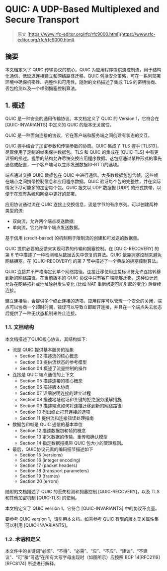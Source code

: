 # QUIC: A UDP-Based Multiplexed and Secure Transport

> 原文 [https://www.rfc-editor.org/rfc/rfc9000.html](https://www.rfc-editor.org/rfc/rfc9000.html)

## 摘要

本文档定义了 QUIC 传输协议的核心。QUIC 为应用程序提供流控制流，用于结构化通信、低延迟连接建立和网络路径迁移。QUIC 包括安全策略，可在一系列部署环境中确保机密性、完整性和可用性。随附的文档描述了集成 TLS 的密钥协商、丢包检测以及一个样例拥塞控制算法。

## 1. 概述

QUIC 是一种安全的通用传输协议。本文档定义了 QUIC 的 Version 1，它符合在 [QUIC-INVARIANTS] 中定义的 QUIC 的版本无关属性。

QUIC 是一种面向连接的协议，它在客户端和服务端之间创建有状态的交互。

QUIC 握手结合了加密参数和传输参数的协商。QUIC 集成了 TLS 握手 [TLS13]，尽管使用了定制的帧来保护数据包。TLS 和 QUIC 的集成在 [QUIC-TLS] 中有更详细的描述。握手的结构允许尽快交换应用程序数据。这包括通过某种形式的事先通信或配置，一个客户端可以立即发送数据(0-RTT)的选项。

端点通过交换 QUIC 数据包在 QUIC 中进行通信。大多数数据包包含帧，这些帧在端点之间携带控制信息和应用程序数据。QUIC 验证每个包的完整性，并在实际情况下尽可能多的加密每个包。QUIC 报文以 UDP 数据报 [UDP] 的形式携带，以便于在现有系统和网络中更好的部署。

应用协议通过流在 QUIC 连接上交换信息，流是字节的有序序列。可以创建两种类型的流:

- 双向流，允许两个端点发送数据;
- 单向流，它允许单个端点发送数据。

基于信用 (credit-based) 的机制用于限制流的创建和可发送的数据量。

QUIC 提供必要的反馈来实现可靠的传输和拥塞控制。在 [QUIC-RECOVERY] 的第 6 节中描述了一种检测和从数据丢失中恢复的算法。QUIC 依靠拥塞控制来避免网络拥塞。在 [QUIC-RECOVERY] 的第 7 节中描述了一个典型的拥塞控制算法。

QUIC 连接并不严格绑定到单个网络路径。连接迁移使用连接标识符允许连接转移到新的网络路径。在当前版本的 QUIC 协议中只有客户端能够迁移。这种设计还允许在网络拓扑或地址映射发生变化 (比如 NAT 重新绑定可能引起的变化) 后继续连接。

建立连接后，会提供多个终止连接的选项。应用程序可以管理一个安全的关闭，端点可以协商一个超时时间，错误可以导致立即断开连接，并且在一个端点失去状态后提供了一种无状态机制来终止连接。

### 1.1. 文档结构

本文档描述了QUIC核心协议，其结构如下:

- 流是 QUIC 提供基本服务的抽象
  - Section 02 描述流的核心概念
  - Section 03 提供流状态的参考模型
  - Section 04 概述了流量控制的操作
- 连接是 QUIC 端点通信的上下文
  - Section 05 描述连接的核心概念
  - Section 06 描述版本协商
  - Section 07 详细说明连接的建立过程
  - Section 08 描述地址验证和关键的拒绝服务缓解措施
  - Section 09 描述端点如何将连接迁移到新的网络路径
  - Section 10 列出终止打开连接的选项
  - Section 11 提供流和连接错误处理指南
- 数据包和帧是 QUIC 通信的基本单位
  - Section 12 描述数据包和帧的概念
  - Section 13 定义数据的传输、重传和确认模型
  - Section 14 指定数据报携带 QUIC 包大小的管理规则。
- 最后，QUIC协议元素的编码细节描述如下
  - Section 15 (versions)
  - Section 16 (integer encoding)
  - Section 17 (packet headers)
  - Section 18 (transport parameters)
  - Section 19 (frames)
  - Section 20 (errors)

随附的文档描述了 QUIC 的丢失检测和拥塞控制 [QUIC-RECOVERY]，以及 TLS 和其他加密机制 [QUIC-TLS] 的使用。

本文档定义了 QUIC version 1，它符合 [QUIC-INVARIANTS] 中的协议不变量。

要参考 QUIC version 1，请引用本文档。如需参考 QUIC 有限的版本无关属性集可以引用 [QUIC-INVARIANTS]。

### 1.2. 术语和定义

本文件中的关键词“必须”、“不得”、“必需”、“应”、“不应”、“建议”、“不建议”、“可”和“可选”在所有大写字母出现时（如图所示）应按照 BCP 14[RFC2119] [RFC8174] 所述进行解释。
